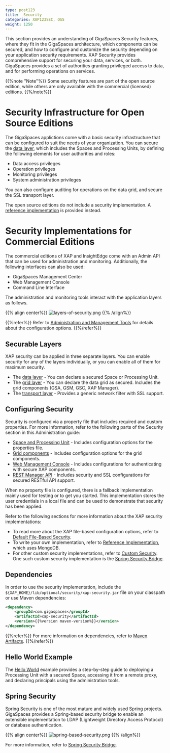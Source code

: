 ```yaml
---
type: post123
title:  Security
categories: XAP123SEC, OSS
weight: 1250
---
```




This section provides an understanding of GigaSpaces Security features, where they fit in the GigaSpaces architecture, which components can be secured, and how to configure and customize the security depending on your application security requirements. XAP Security provides comprehensive support for securing your data, services, or both. GigaSpaces provides a set of authorities granting privileged access to data, and for performing operations on services.


{{%note "Note"%}}
Some security features are part of the open source edition, while others are only available with the commercial (licensed) editions.
{{%/note%}} 

# Security Infrastructure for Open Source Editions

The GigaSpaces applictions come with a basic security infrastructure that can be configured to suit the needs of your organization. You can secure the [data layer](securing-your-data.html), which includes the Spaces and Processing Units, by defining the following elements for user authorities and roles:
 
- Data access privileges
- Operation privileges
- Monitoring privileges
- System administration privileges

You can also configure auditing for operations on the data grid, and secure the SSL transport layer.

The open source editions do not include a security implementation. A [reference implementation](security-ref-impl.html) is provided instead.


# Security Implementations for Commercial Editions

The commercial editions of XAP and InsightEdge come with an Admin API that can be used for administration and monitoring. Additionally, the following interfaces can also be used:

- GigaSpaces Management Center
- Web Management Console
- Command Line Interface

The administration and monitoring tools interact with the application layers as follows.

{{% align center%}}
![layers-of-security.png](/attachment_files/security/layers-of-security.png)
{{% /align%}}

{{%refer%}}
Refer to [Administration and Management Tools](security-administration.html) for details about the configuration options.
{{%/refer%}} 

## Securable Layers

XAP security can be applied in three separate layers. You can enable security for any of the layers individually, or you can enable all of them for maximum security.

* The [data layer](securing-your-data.html) - You can declare a secured Space or Processing Unit.
* The [grid layer](securing-the-grid-services.html) - You can declare the data grid as secured. Includes the grid components (GSA, GSM, GSC, XAP Manager).
* The [transport layer](securing-the-transport-layer-using-ssl.html) - Provides a generic network filter with SSL support.



## Configuring Security

Security is configured via a property file that includes required and custom properties. For more information, refer to the following parts of the Security section in this Administration guide:

* [Space and Processing Unit](security-configurations.html) - Includes configuration options for the properties file.
* [Grid components](security-configurations-ext.html) - Includes configuration options for the grid components.
* [Web Management Console](securing-the-web-ui.html) - Includes configurations for authenticating with secure XAP components.
* [REST Manager API](securing-the-REST-manager.html) - Includes security and SSL configurations for secured RESTful API support.  

When no property file is configured, there is a fallback implementation mainly used for testing or to get you started.
This implementation stores the user credentials in a local file and can be used to demonstrate that security has been applied.

Refer to the following sections for more information about the XAP security implementations:

* To read more about the XAP file-based configuration options, refer to [Default File-Based Security](default-file-based-security-implementation-ext.html).
* To write your own implementation, refer to [Reference Implementation](security-ref-impl.html), which uses MongoDB.
* For other custom security implementations, refer to [Custom Security](custom-security.html). One such custom security implementation is the [Spring Security Bridge](spring-security-bridge.html).

## Dependencies

In order to use the security implementation, include the `${XAP_HOME}/lib/optional/security/xap-security.jar` file on your classpath or use Maven dependencies:

```xml
<dependency>
    <groupId>com.gigaspaces</groupId>
    <artifactId>xap-security</artifactId>
    <version>{{%version maven-version%}}</version>
</dependency>
```
{{%refer%}}
For more information on dependencies, refer to [Maven Artifacts](../started/maven-artifacts.html).
{{%/refer%}} 


## Hello World Example
The [Hello World](securing-the-helloworld-example.html) example provides a step-by-step guide to deploying a Processing Unit with a secured Space, accessing it from a remote proxy, and declaring principals using the administration tools.


## Spring Security

Spring Security is one of the most mature and widely used Spring projects. GigaSpaces provides a Spring-based security bridge to enable an extensible implementation to LDAP (Lightweight Directory Access Protocol) or database authentication.

{{% align center%}}
![spring-based-security.png](/attachment_files/security/spring-based-security.png)
{{% /align%}}

For more information, refer to [Spring Security Bridge](spring-security-bridge.html).